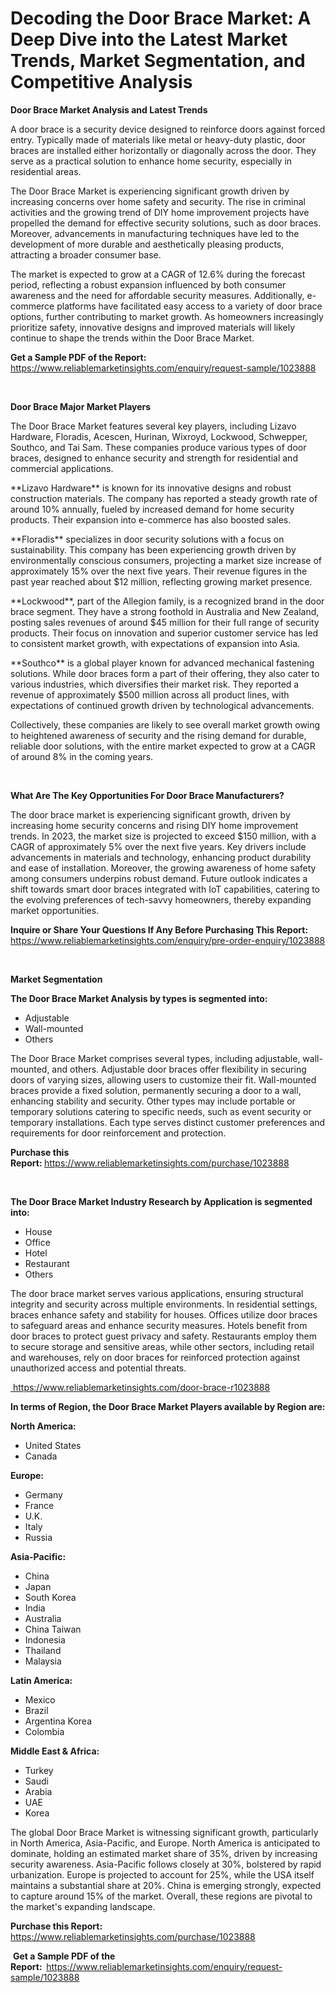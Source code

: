 <p><h1>Decoding the Door Brace Market: A Deep Dive into the Latest Market Trends, Market Segmentation, and Competitive Analysis</h1></p><p><strong>Door Brace Market Analysis and Latest Trends</strong></p>
<p><p>A door brace is a security device designed to reinforce doors against forced entry. Typically made of materials like metal or heavy-duty plastic, door braces are installed either horizontally or diagonally across the door. They serve as a practical solution to enhance home security, especially in residential areas.</p><p>The Door Brace Market is experiencing significant growth driven by increasing concerns over home safety and security. The rise in criminal activities and the growing trend of DIY home improvement projects have propelled the demand for effective security solutions, such as door braces. Moreover, advancements in manufacturing techniques have led to the development of more durable and aesthetically pleasing products, attracting a broader consumer base.</p><p>The market is expected to grow at a CAGR of 12.6% during the forecast period, reflecting a robust expansion influenced by both consumer awareness and the need for affordable security measures. Additionally, e-commerce platforms have facilitated easy access to a variety of door brace options, further contributing to market growth. As homeowners increasingly prioritize safety, innovative designs and improved materials will likely continue to shape the trends within the Door Brace Market.</p></p>
<p><strong>Get a Sample PDF of the Report:&nbsp;</strong> <a href="https://www.reliablemarketinsights.com/enquiry/request-sample/1023888?utm_campaign=3712&utm_medium=2&utm_source=Github&utm_content=ia&utm_term=16042025&utm_id=door-brace">https://www.reliablemarketinsights.com/enquiry/request-sample/1023888</a></p>
<p>&nbsp;</p>
<p><strong>Door Brace Major Market Players</strong></p>
<p><p>The Door Brace Market features several key players, including Lizavo Hardware, Floradis, Acescen, Hurinan, Wixroyd, Lockwood, Schwepper, Southco, and Tai Sam. These companies produce various types of door braces, designed to enhance security and strength for residential and commercial applications.</p><p>**Lizavo Hardware** is known for its innovative designs and robust construction materials. The company has reported a steady growth rate of around 10% annually, fueled by increased demand for home security products. Their expansion into e-commerce has also boosted sales.</p><p>**Floradis** specializes in door security solutions with a focus on sustainability. This company has been experiencing growth driven by environmentally conscious consumers, projecting a market size increase of approximately 15% over the next five years. Their revenue figures in the past year reached about $12 million, reflecting growing market presence.</p><p>**Lockwood**, part of the Allegion family, is a recognized brand in the door brace segment. They have a strong foothold in Australia and New Zealand, posting sales revenues of around $45 million for their full range of security products. Their focus on innovation and superior customer service has led to consistent market growth, with expectations of expansion into Asia.</p><p>**Southco** is a global player known for advanced mechanical fastening solutions. While door braces form a part of their offering, they also cater to various industries, which diversifies their market risk. They reported a revenue of approximately $500 million across all product lines, with expectations of continued growth driven by technological advancements.</p><p>Collectively, these companies are likely to see overall market growth owing to heightened awareness of security and the rising demand for durable, reliable door solutions, with the entire market expected to grow at a CAGR of around 8% in the coming years.</p></p>
<p>&nbsp;</p>
<p><strong>What Are The Key Opportunities For Door Brace Manufacturers?</strong></p>
<p><p>The door brace market is experiencing significant growth, driven by increasing home security concerns and rising DIY home improvement trends. In 2023, the market size is projected to exceed $150 million, with a CAGR of approximately 5% over the next five years. Key drivers include advancements in materials and technology, enhancing product durability and ease of installation. Moreover, the growing awareness of home safety among consumers underpins robust demand. Future outlook indicates a shift towards smart door braces integrated with IoT capabilities, catering to the evolving preferences of tech-savvy homeowners, thereby expanding market opportunities.</p></p>
<p><strong>Inquire or Share Your Questions If Any Before Purchasing This Report:</strong> <a href="https://www.reliablemarketinsights.com/enquiry/pre-order-enquiry/1023888?utm_campaign=3712&utm_medium=2&utm_source=Github&utm_content=ia&utm_term=16042025&utm_id=door-brace">https://www.reliablemarketinsights.com/enquiry/pre-order-enquiry/1023888</a></p>
<p>&nbsp;</p>
<p><strong>Market Segmentation</strong></p>
<p><strong>The Door Brace Market Analysis by types is segmented into:</strong></p>
<p><ul><li>Adjustable</li><li>Wall-mounted</li><li>Others</li></ul></p>
<p><p>The Door Brace Market comprises several types, including adjustable, wall-mounted, and others. Adjustable door braces offer flexibility in securing doors of varying sizes, allowing users to customize their fit. Wall-mounted braces provide a fixed solution, permanently securing a door to a wall, enhancing stability and security. Other types may include portable or temporary solutions catering to specific needs, such as event security or temporary installations. Each type serves distinct customer preferences and requirements for door reinforcement and protection.</p></p>
<p><strong>Purchase this Report:&nbsp;</strong><a href="https://www.reliablemarketinsights.com/purchase/1023888?utm_campaign=3712&utm_medium=2&utm_source=Github&utm_content=ia&utm_term=16042025&utm_id=door-brace">https://www.reliablemarketinsights.com/purchase/1023888</a></p>
<p>&nbsp;</p>
<p><strong>The Door Brace Market Industry Research by Application is segmented into:</strong></p>
<p><ul><li>House</li><li>Office</li><li>Hotel</li><li>Restaurant</li><li>Others</li></ul></p>
<p><p>The door brace market serves various applications, ensuring structural integrity and security across multiple environments. In residential settings, braces enhance safety and stability for houses. Offices utilize door braces to safeguard areas and enhance security measures. Hotels benefit from door braces to protect guest privacy and safety. Restaurants employ them to secure storage and sensitive areas, while other sectors, including retail and warehouses, rely on door braces for reinforced protection against unauthorized access and potential threats.</p></p>
<p><a href="https://www.reliablemarketinsights.com/door-brace-r1023888?utm_campaign=3712&utm_medium=2&utm_source=Github&utm_content=ia&utm_term=16042025&utm_id=door-brace">&nbsp;https://www.reliablemarketinsights.com/door-brace-r1023888</a></p>
<p><strong>In terms of Region, the Door Brace Market Players available by Region are:</strong></p>
<p>
    <p> <strong> North America: </strong>
        <ul>
            <li>United States</li>
            <li>Canada</li>
        </ul>
        </p> 
    <p> <strong> Europe: </strong>
        <ul>
            <li>Germany</li>
            <li>France</li>
            <li>U.K.</li>
            <li>Italy</li>
            <li>Russia</li>
        </ul>
        </p> 
    <p> <strong> Asia-Pacific: </strong>
        <ul>
            <li>China</li>
            <li>Japan</li>
            <li>South Korea</li>
            <li>India</li>
            <li>Australia</li>
            <li>China Taiwan</li>
            <li>Indonesia</li>
            <li>Thailand</li>
            <li>Malaysia</li>
        </ul>
        </p> 
    <p> <strong> Latin America: </strong>
        <ul>
            <li>Mexico</li>
            <li>Brazil</li>
            <li>Argentina Korea</li>
            <li>Colombia</li>
        </ul>
        </p> 
    <p> <strong> Middle East & Africa: </strong>
        <ul>
            <li>Turkey</li>
            <li>Saudi</li>
            <li>Arabia</li>
            <li>UAE</li>
            <li>Korea</li>
        </ul>
    </p>
    </p>
<p><p>The global Door Brace Market is witnessing significant growth, particularly in North America, Asia-Pacific, and Europe. North America is anticipated to dominate, holding an estimated market share of 35%, driven by increasing security awareness. Asia-Pacific follows closely at 30%, bolstered by rapid urbanization. Europe is projected to account for 25%, while the USA itself maintains a substantial share at 20%. China is emerging strongly, expected to capture around 15% of the market. Overall, these regions are pivotal to the market's expanding landscape.</p></p>
<p><strong>Purchase this Report: </strong><a href="https://www.reliablemarketinsights.com/purchase/1023888?utm_campaign=3712&utm_medium=2&utm_source=Github&utm_content=ia&utm_term=16042025&utm_id=door-brace">https://www.reliablemarketinsights.com/purchase/1023888</a></p>
<p>&nbsp;<strong>Get a Sample PDF of the Report:&nbsp;&nbsp;</strong><a href="https://www.reliablemarketinsights.com/enquiry/request-sample/1023888?utm_campaign=3712&utm_medium=2&utm_source=Github&utm_content=ia&utm_term=16042025&utm_id=door-brace">https://www.reliablemarketinsights.com/enquiry/request-sample/1023888</a></p>
<p><strong></strong></p>
<p><p></p><p></p><p></p></p>